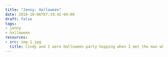 ```yaml
---
title: "Jenny: Halloween"
date: 2018-10-06T07:19:42-04:00
draft: false
tags:
- jenny
- halloween
resources:
- src: img-1.jpg
  title: Cindy and I were Halloween party hopping when I met the man who would become my husband. To this day, he still refers to her as Sailor Moon (sometimes Sailor Mom now).
---
```

